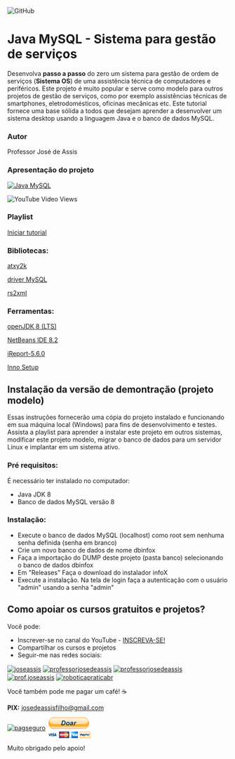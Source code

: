 ![GitHub](https://img.shields.io/github/license/professorjosedeassis/infoX)
# Java MySQL - Sistema para gestão de serviços
Desenvolva **passo a passo** do zero um sistema para gestão de ordem de serviços (**Sistema OS**) de uma assistência técnica de computadores e periféricos. Este projeto é muito popular e serve como modelo para outros projetos de gestão de serviços, como por exemplo assistências técnicas de smartphones, eletrodomésticos, oficinas mecânicas etc. Este tutorial fornece uma base sólida a todos que desejam aprender a desenvolver um sistema desktop usando a linguagem Java e o banco de dados MySQL.
### Autor
Professor José de Assis
### Apresentação do projeto

[![Java MySQL](https://img.youtube.com/vi/eA4WjjkzK3c/0.jpg)](https://youtu.be/eA4WjjkzK3c "Assistir no YouTube")

![YouTube Video Views](https://img.shields.io/youtube/views/eA4WjjkzK3c?style=social)

### Playlist
[Iniciar tutorial](https://www.youtube.com/playlist?list=PLbEOwbQR9lqxsTusvu8wfkUECrmcV81MU)
### Bibliotecas:
[atxy2k](http://atxy2k.github.io/RestrictedTextField/)

[driver MySQL](https://dev.mysql.com/downloads/connector/j/)

[rs2xml](https://sourceforge.net/projects/finalangelsanddemons/files/rs2xml.jar/download)
### Ferramentas:
[openJDK 8 (LTS)](https://adoptopenjdk.net/)

[NetBeans IDE 8.2](https://netbeans-ide.informer.com/8.2/)

[iReport-5.6.0](https://sourceforge.net/projects/ireport/)

[Inno Setup](https://jrsoftware.org/isinfo.php)
## Instalação da versão de demontração (projeto modelo)
Essas instruções fornecerão uma cópia do projeto instalado e funcionando em sua máquina local (Windows) para fins de desenvolvimento e testes. Assista a playlist para aprender a instalar este projeto em outros sistemas, modificar este projeto modelo, migrar o banco de dados para um servidor Linux e implantar em um sistema ativo.
### Pré requisitos:
É necessário ter instalado no computador:
* Java JDK 8
* Banco de dados MySQL versão 8
### Instalação:
* Execute o banco de dados MySQL (localhost) como root sem nenhuma senha definida (senha em branco)
* Crie um novo banco de dados de nome dbinfox
* Faça a importação do DUMP deste projeto (pasta banco) selecionando o banco de dados dbinfox
* Em "Releases" Faça o download do instalador infoX
* Execute a instalação. Na tela de login faça a autenticação com o usuário "admin" usando a senha "admin"
## Como apoiar os cursos gratuitos e projetos?
Você pode:
- Inscrever-se no canal do YouTube - [INSCREVA-SE!](https://www.youtube.com/c/RoboticapraticaBr/?sub_confirmation=1)
- Compartilhar os cursos e projetos
- Seguir-me nas redes sociais:
<p align="left">
<a href="https://twitter.com/joseassis" target="blank"><img align="center" src="https://raw.githubusercontent.com/rahuldkjain/github-profile-readme-generator/master/src/images/icons/Social/twitter.svg" alt="joseassis" height="30" width="40" /></a>
<a href="https://linkedin.com/in/professorjosedeassis" target="blank"><img align="center" src="https://raw.githubusercontent.com/rahuldkjain/github-profile-readme-generator/master/src/images/icons/Social/linked-in-alt.svg" alt="professorjosedeassis" height="30" width="40" /></a>
<a href="https://fb.com/professorjosedeassis" target="blank"><img align="center" src="https://raw.githubusercontent.com/rahuldkjain/github-profile-readme-generator/master/src/images/icons/Social/facebook.svg" alt="professorjosedeassis" height="30" width="40" /></a>
<a href="https://instagram.com/prof.joseassis" target="blank"><img align="center" src="https://raw.githubusercontent.com/rahuldkjain/github-profile-readme-generator/master/src/images/icons/Social/instagram.svg" alt="prof.joseassis" height="30" width="40" /></a>
<a href="https://www.youtube.com/c/roboticapraticabr" target="blank"><img align="center" src="https://raw.githubusercontent.com/rahuldkjain/github-profile-readme-generator/master/src/images/icons/Social/youtube.svg" alt="roboticapraticabr" height="30" width="40" /></a>
</p>

Você também pode me pagar um café! ☕

 **PIX:** josedeassisfilho@gmail.com
<p align="left">
<a href="https://pag.ae/bmn72Gn" target="blank"><img align="center" src="https://github.com/professorjosedeassis/joseassis/blob/main/img/pagseguro.gif?raw=true" alt="pagseguro" /></a>
<a href="https://www.paypal.com/donate?business=SGD8GH9PHZFY4&item_name=Professor+Jos%C3%A9+de+Assis&currency_code=BRL" target="blank"><img align="center" src="https://github.com/professorjosedeassis/joseassis/blob/main/img/paypal.gif?raw=true" alt="paypal" /></a>
</p>

Muito obrigado pelo apoio!
